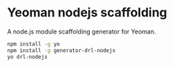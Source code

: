 # Yeoman nodejs scaffolding

A node.js module scaffolding generator for Yeoman.

```zsh
npm install -g yo
npm install -g generator-drl-nodejs
yo drl-nodejs
```